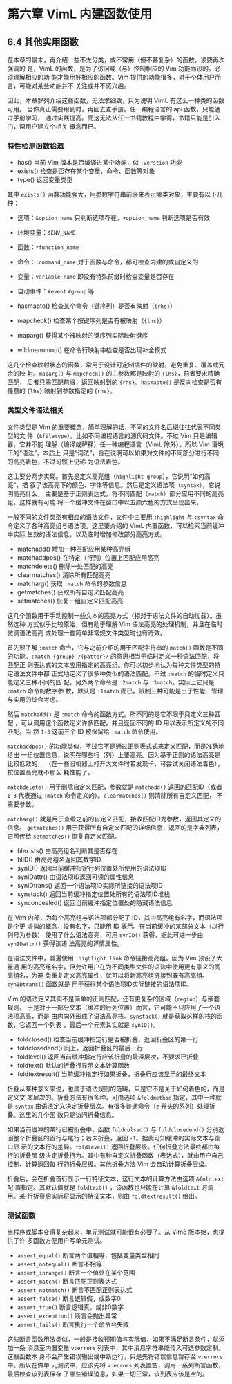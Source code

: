 # 第六章 VimL 内建函数使用

## 6.4 其他实用函数

在本章的最末，再介绍一些不太分类，或不常用（但不甚复杂）的函数。须要再次强调的
是，VimL 的函数，是为了访问或（与）控制相应的 Vim 功能而设的。必须理解相应的功
能才能用好相应的函数。Vim 提供的功能很多，对于个体用户而言，可能对某些功能并不
关注或并不感兴趣。

因此，本章罗列介绍这些函数，无法求细致，只为说明 VimL 有这么一种类的函数可用。
当你真正需要用到时，再回去查手册。任一编程语言的 api 函数，只能通过手册学习，
通过实践提高。而这无法从任一书籍教程中学得，书籍只能是引入门，帮用户建立个相关
概念而已。

### 特性检测函数拾遗

* has() 当前 Vim 版本是否编译进某个功能，似 `:verstion` 功能
* exists() 检查是否存在某个变量、命令、函数等对象
* type() 返回变量类型

其中 `exists()` 函数功能强大，用参数字符串前缀来表示哪类对象，主要有以下几种：
* 选项：`&option_name` 只判断选项存在，`+option_name` 判断选项是否有效
* 环境变量：`$ENV_NAME`
* 函数：`*function_name`
* 命令：`:command_name` 对于函数与命令，都可检查内建的或自定义的
* 变量：`variable_name` 即没有特殊前缀时检查变量是否存在
* 自动事件：`#event` `#group` 等

* hasmapto() 检查某个命令（键序列）是否有映射（`{rhs}`）
* mapcheck() 检查某个按键序列是否有被映射（`{lhs}`）
* maparg() 获得某个被映射的键序列实际映射键序
* wildmenumod() 在命令行映射中检查是否出现补全模式

这几个检查映射状态的函数，常用于设计可定制插件的映射，避免重复、覆盖或冗余的映
射。`maparg()` 与 `mapcheck()` 的主参数都是映射的 `{lhs}`，前者要求精确匹配，
后者只需匹配前缀，返回映射到的 `{rhs}`。`hasmapto()` 是反向检查是否有任意的
`{lhs}` 映射到参数指定的 `{rhs}`。

### 类型文件语法相关

文件类型是 Vim 的重要概念，简单理解的话，不同的文件名后缀往往代表不同类型的文
件（`&filetype`）。比如不同编程语言的源代码文件。不过 Vim 只是编辑器，它并不能
理解（编译或解释）任一种编程语言（VimL 除外）。所以 Vim 语境下的“语法”，本质上
只是“词法”，旨在说明可以如果对文件的不同部分进行不同的高亮着色，不过习惯上仍称
为语法着色。

这主要分两步实现。首先是定义高亮组（`highlight group`），它说明“如何高亮”，描
叙了该高亮下的颜色、字体等信息。然后是定义语法项（`syntax`），它说明高亮什么，
主要是基于正则表达式，将不同匹配（`match`）部分应用不同的高亮组。这样就有可能
将一个缓冲文件在窗口中以五颜六色的方式呈现出来。

一般不同的文件类型有相应的语法文件，文件中主要用 `:highlight` 与 `:syntax` 命
令定义了各种高亮组与语法项。这里要介绍的 VimL 内置函数，可以检索当前缓冲中实际
生效的语法信息，以及临时增加修改部分高亮方式。

* matchadd() 增加一种匹配应用某种高亮组
* matchaddpos() 在特定（行列）位置上匹配应用高亮
* matchdelete() 删除一处匹配的高亮
* clearmatches() 清除所有匹配高亮
* matcharg() 获取 `:match` 命令的参数信息
* getmatches() 获取所有自定义匹配高亮
* setmatches() 恢复一组自定义匹配高亮

这几个函数用于手动控制一些文本的高亮方式（相对于语法文件的自动加载）。虽然这种
方式似乎比较原始，但有助于理解 Vim 语法高亮的处理机制，并且在临时微调语法高亮
或处理一些简单非常规文件类型时也有奇效。

首先要了解 `:match` 命令，它与之前介绍的用于匹配字符串的 `match()` 函数是不同
的功能。`:match {group} /{patter}/` 的意思相当于临时定义一种语法匹配，将匹配正
则表达式的文本应用指定的高亮组。你可以初步地认为每种文件类型的特定语法文件中都
正式地定义了很多种类似的语法匹配。不过 `:match` 的临时定义只能定义三种不同的匹
配，另外两个命令是 `:2match` 与 `:3match`。实际上它只是 `:match` 命令的数字参
数，默认是 `:1match` 而已。限制三种可能是出于性能、管理与实用的综合考虑。

然后 `matchadd()` 是 `:match` 命令的函数方式。所不同的是它不限于只定义三种匹配
，可以调用这个函数定义许多匹配，并且返回不同的 ID 用以表示所定义的不同匹配。当
然 `1-3` 这前三个 ID 被保留给 `:match` 命令使用。

`matchaddpos()` 的功能类似，不过它不是通过正则表式式来定义匹配，而是准确地给出
一组位置信息，说明在哪些行（列）上要高亮。因为基于正则的语法高亮是比较低效的，
（在一些旧机器上打开大文件时若发现卡，可尝试关闭语法着色），按位置高亮就不那么
耗性能了。

`matchdelete()` 用于删除自定义匹配，参数就是 `matchadd()` 返回的匹配ID（或者
`1-3` 代表通过 `:match` 命令定义的）。`clearmatches()` 则清除所有自定义匹配，
不需要参数。

`matcharg()` 就是用于查看之前的自定义匹配，接收匹配ID为参数，返回其定义的信息。
`getmatches()` 用于获得所有自定义匹配的详细信息，返回的是字典列表，它可传给
`setmatches()` 恢复自定义匹配。

* hlexists() 由高亮组名判断其是否存在
* hlID() 由高亮组名返回其数字ID
* synID() 返回当前缓冲指定行列位置处所使用的语法项ID
* synIDattr() 由语法项ID返回可读的属性信息
* synIDtrans() 返回一个语法项ID实际所链接的语法项ID
* synstack() 返回当前缓冲指定位置处所有的语法项ID堆栈
* synconcealed() 返回当前缓冲指定位置处的隐藏语法信息

在 Vim 内部，为每个高亮组与语法项都分配了 ID，其中高亮组有名字，而语法项是个更
虚拟的概念，没有名字，只能用 ID 表示。在当前缓冲的某部分文本（以行列号为参数）
使用了什么语法高亮，可用 `synID()` 获得，据此可进一步由 `synIDattr()` 获得该语
法高亮的详情属性。

在语法文件中，普遍使用 `:highlight link` 命令链接高亮组。因为 Vim 预设了大量通
用的高亮组名字，但允许用户在为不同类型文件的语法中使用更有意义的高亮组名，为避
免重复定义高亮属性，就可以将新高亮组链接到既有高亮组。`synIDtrans()` 函数就是
用于获得某个语法项ID实际链接的语法项ID。

Vim 的语法定义其实不是简单的正则匹配，还有更复杂的区域（`region`）与嵌套规则。
于是对于一部分文本（缓冲的行列位置）而言，它可能不只应用了一个语法项高亮，而是
由内向外形成了语法高亮栈。`synstack()` 就是获取这样的栈的函数，它返回一个列表
，最后一个元素其实就是 `synID()`。

* foldclosed() 检查当前缓冲指定行是否被折叠，返回折叠区的第一行
* foldclosedend() 同上，返回折叠区的最后一行
* foldlevel() 返回当前缓冲指定行应该折叠的最深层次，不要求已折叠
* foldtext() 默认的折叠行显示文本计算函数
* foldtextresult() 当前缓冲指定行如果折叠，折叠行应该显示的最终文本

折叠从某种意义来说，也属于语法规则的范畴，只是它不是关于如何着色的，而是定义文
本层次的。折叠方法有很多种，可由选项 `&foldmethod` 指定，其中一种就是 `syntax`
由语法定义决定折叠层次。有很多普通命令（`z` 开头的系列）处理折叠。这里的几个函
数只是访问折叠信息。

如果当前缓冲的某行已被折叠中，函数 `foldcolsed()` 与 `foldclosedend()` 分别返
回整个折叠区的首行与尾行；若未折叠，返回 `-1`。据此可知缓冲的实际文本与窗口显
示的文本行的差异。`foldlevel()` 返回折叠层级。任何折叠方法最终都由每行的折叠层
级决定折叠行为。其中有种自定义折叠函数（表达式），就由用户自己控制、计算返回每
行的折叠层级。其他折叠方法 Vim 会自动计算折叠层级。

折叠后，会在折叠首行显示一行特征文本，这行文本的计算方法由选项 `&foldtext` 配
置指定。其默认值就是 `foldtext()` ，该函数也只能在计算 `&foldtext` 时调用。某
行折叠后实际将显示的特征文本，则由 `foldtextresult()` 给出。

### 测试函数

当程序或脚本变得复杂起来，单元测试就可能很有必要了。从 Vim8 版本始，也提供了许
多函数方便用户写单元测试。

* `assert_equal()` 断言两个值相等，包括变量类型相同
* `assert_notequal()` 断言不相等
* `assert_inrange()` 断言一个值处在某个范围
* `assert_match()` 断言匹配正则表达式
* `assert_notmatch()` 断言不匹配正则表达式
* `assert_false()` 断言逻辑假，或数字0
* `assert_true()` 断言逻辑真，或非0数字
* `assert_exception()` 断言会抛出异常
* `assert_fails()` 断言执行一个命令会失败

这些断言函数用法类似，一般是接收预期值与实际值，如果不满足断言条件，就添加一条
消息至内置变量 `v:errors` 列表中，其中消息字符串能传入可选参数定制。这些函数本
身不会产生错误输出或中断运行，只是先将错误信息暂存至 `v:errors` 中。所以在做单
元测试中，应该先将 `v:errors` 列表置空，调用一系列断言函数，最后检查该列表保存
了哪些错误消息，如果一切正常，该列表应该是空的。
